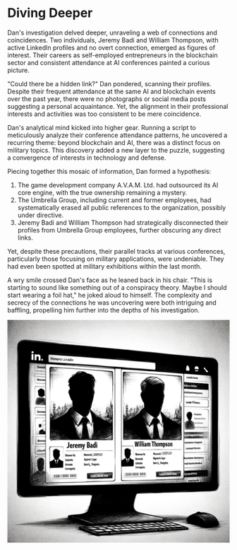 # Diving Deeper

Dan's investigation delved deeper, unraveling a web of connections and coincidences. Two individuals, Jeremy Badi and William Thompson, with active LinkedIn profiles and no overt connection, emerged as figures of interest. Their careers as self-employed entrepreneurs in the blockchain sector and consistent attendance at AI conferences painted a curious picture.

"Could there be a hidden link?" Dan pondered, scanning their profiles. Despite their frequent attendance at the same AI and blockchain events over the past year, there were no photographs or social media posts suggesting a personal acquaintance. Yet, the alignment in their professional interests and activities was too consistent to be mere coincidence.

Dan's analytical mind kicked into higher gear. Running a script to meticulously analyze their conference attendance patterns, he uncovered a recurring theme: beyond blockchain and AI, there was a distinct focus on military topics. This discovery added a new layer to the puzzle, suggesting a convergence of interests in technology and defense.

Piecing together this mosaic of information, Dan formed a hypothesis:

1. The game development company A.V.A.M. Ltd. had outsourced its AI core engine, with the true ownership remaining a mystery.
2. The Umbrella Group, including current and former employees, had systematically erased all public references to the organization, possibly under directive.
3. Jeremy Badi and William Thompson had strategically disconnected their profiles from Umbrella Group employees, further obscuring any direct links.

Yet, despite these precautions, their parallel tracks at various conferences, particularly those focusing on military applications, were undeniable. They had even been spotted at military exhibitions within the last month.

A wry smile crossed Dan's face as he leaned back in his chair. "This is starting to sound like something out of a conspiracy theory. Maybe I should start wearing a foil hat," he joked aloud to himself. The complexity and secrecy of the connections he was uncovering were both intriguing and baffling, propelling him further into the depths of his investigation.

![Screen of the profiles on LinkedIn](./images/13.profiles.png "The profiles")
